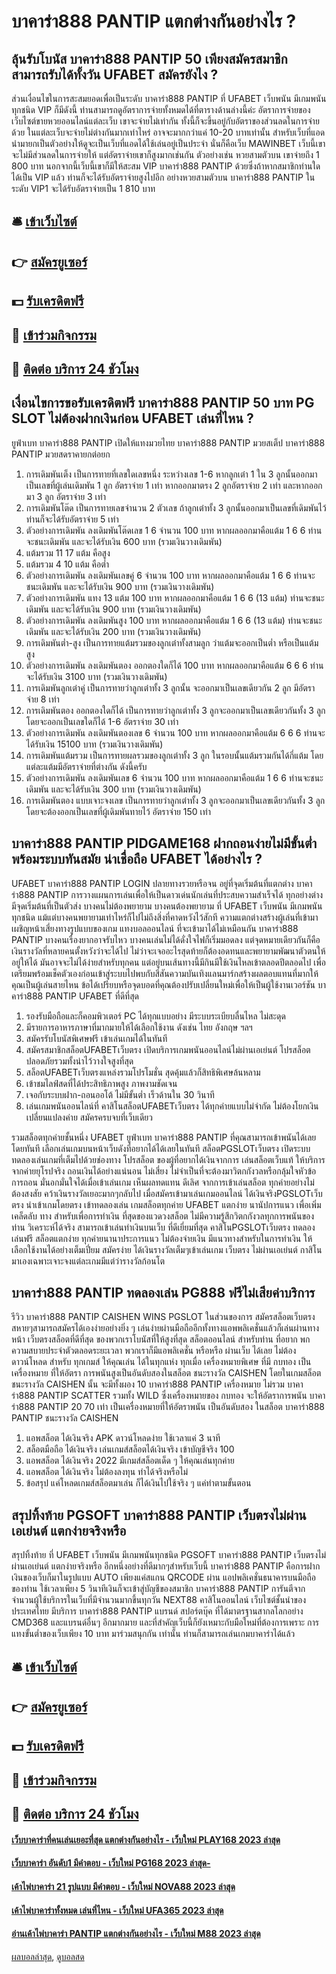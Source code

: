 # บาคาร่า888 PANTIP แตกต่างกันอย่างไร ?
## ลุ้นรับโบนัส บาคาร่า888 PANTIP 50 เพียงสมัครสมาชิก สามารถรับได้ทั้งวัน UFABET สมัครยังไง ?
ส่วนเงื่อนไขในการสะสมยอดเพื่อเป็นระดับ บาคาร่า888 PANTIP ที่ UFABET เว็บพนัน มีเกมพนันทุกชนิด VIP ก็มีดังนี้
ท่านสามารถดูอัตราการจ่ายทั้งหมดได้ที่ตารางด้านล่างนี้ค่ะ
อัตราการจ่ายของเว็บไซต์ขายหวยออนไลน์แต่ละเว็บ เขาจะจ่ายไม่เท่ากัน ทั้งนี้ก็จะขึ้นอยู่กับอัตราของส่วนลดในการจ่ายด้วย ในแต่ละเว็บจะจ่ายไม่ต่างกันมากเท่าไหร่ อาจจะมากกว่าแค่ 10-20 บาทเท่านั้น
สำหรับเว็บที่แอดนำมายกเป็นตัวอย่างให้ดูจะเป็นเว็บที่แอดได้ใช้เล่นอยู่เป็นประจำ นั่นก็คือเว็บ MAWINBET เว็บนี้เขาจะไม่มีส่วนลดในการจ่ายให้ แต่อัตราจ่ายเขาก็สูงมากเช่นกัน ตัวอย่างเช่น หวยสามตัวบน เขาจ่ายถึง 1 800 บาท นอกจากนี้เว็บนี้เขาก็มีให้สะสม VIP บาคาร่า888 PANTIP ด้วยซึ่งถ้าหากสมาชิกท่านใดได้เป็น VIP แล้ว ท่านก็จะได้รับอัตราจ่ายสูงไปอีก อย่างหวยสามตัวบน บาคาร่า888 PANTIP ในระดับ VIP1 จะได้รับอัตราจ่ายเป็น 1 810 บาท

## 🛎 [เข้าเว็บไซต์](https://bit.ly/3SdLNi2)
## 👉 [สมัครยูเซอร์](https://bit.ly/3SdLNi2)
## 💵 [รับเครดิตฟรี](https://bit.ly/3dyRKHj)
## 👑 [เข้าร่วมกิจกรรม](https://bit.ly/3dyRKHj)
## 📱 [ติดต่อ บริการ 24 ชัวโมง](https://bit.ly/3dyRKHj)

## เงื่อนไขการขอรับเครดิตฟรี บาคาร่า888 PANTIP 50 บาท PG SLOT ไม่ต้องฝากเงินก่อน UFABET เล่นที่ไหน ?
ยูฟ่าเบท บาคาร่า888 PANTIP เปิดให้แทงมวยไทย บาคาร่า888 PANTIP มวยสเต็ป บาคาร่า888 PANTIP มวยสดราคายกต่อยก
1. การเดิมพันเต็ง เป็นการทายที่เลขใดเลขหนึ่ง ระหว่างเลข 1-6 หากลูกเต๋า 1 ใน 3 ลูกนั้นออกมาเป็นเลขที่ผู้เล่นเดิมพัน 1 ลูก อัตราจ่าย 1 เท่า หากออกมาตรง 2 ลูกอัตราจ่าย 2 เท่า และหากออกมา 3 ลูก อัตราจ่าย 3 เท่า
2. การเดิมพันโต๊ด เป็นการทายเลขจำนวน 2 ตัวเลข ถ้าลูกเต๋าทั้ง 3 ลูกนั้นออกมาเป็นเลขที่เดิมพันไว้ ท่านก็จะได้รับอัตราจ่าย 5 เท่า
3. ตัวอย่างการเดิมพัน ลงเดิมพันโต๊ดเลข 1 6 จำนวน 100 บาท หากผลออกมาคือแต้ม 1 6 6 ท่านจะชนะเดิมพัน และจะได้รับเงิน 600 บาท (รวมเงินวางเดิมพัน)
4. แต้มรวม 11 17 แต้ม คือสูง
5. แต้มรวม 4 10 แต้ม คือต่ำ
6. ตัวอย่างการเดิมพัน ลงเดิมพันเลขคู่ 6 จำนวน 100 บาท หากผลออกมาคือแต้ม 1 6 6 ท่านจะชนะเดิมพัน และจะได้รับเงิน 900 บาท (รวมเงินวางเดิมพัน)
7. ตัวอย่างการเดิมพัน แทง 13 แต้ม 100 บาท หากผลออกมาคือแต้ม 1 6 6 (13 แต้ม) ท่านจะชนะเดิมพัน และจะได้รับเงิน 900 บาท (รวมเงินวางเดิมพัน)
8. ตัวอย่างการเดิมพัน ลงเดิมพันสูง 100 บาท หากผลออกมาคือแต้ม 1 6 6 (13 แต้ม) ท่านจะชนะเดิมพัน และจะได้รับเงิน 200 บาท (รวมเงินวางเดิมพัน)
9. การเดิมพันต่ำ-สูง เป็นการทายแต้มรวมของลูกเต๋าทั้งสามลูก ว่าแต้มจะออกเป็นต่ำ หรือเป็นแต้มสูง
10. ตัวอย่างการเดิมพัน ลงเดิมพันตอง ออกตองใดก็ได้ 100 บาท หากผลออกมาคือแต้ม 6 6 6 ท่านจะได้รับเงิน 3100 บาท (รวมเงินวางเดิมพัน)
11. การเดิมพันลูกเต๋าคู่ เป็นการทายว่าลูกเต๋าทั้ง 3 ลูกนั้น จะออกมาเป็นเลขเดียวกัน 2 ลูก มีอัตราจ่าย 8 เท่า
12. การเดิมพันตอง ออกตองใดก็ได้ เป็นการทายว่าลูกเต๋าทั้ง 3 ลูกจะออกมาเป็นเลขเดียวกันทั้ง 3 ลูก โดยจะออกเป็นเลขใดก็ได้ 1-6 อัตราจ่าย 30 เท่า
13. ตัวอย่างการเดิมพัน ลงเดิมพันตองเลข 6 จำนวน 100 บาท หากผลออกมาคือแต้ม 6 6 6 ท่านจะได้รับเงิน 15100 บาท (รวมเงินวางเดิมพัน)
14. การเดิมพันแต้มรวม เป็นการทายผลรวมของลูกเต๋าทั้ง 3 ลูก ในรอบนั้นแต้มรวมกันได้กี่แต้ม โดยแต่ละแต้มมีอัตราจ่ายที่ต่างกัน ดังนี้ครับ
15. ตัวอย่างการเดิมพัน ลงเดิมพันเลข 6 จำนวน 100 บาท หากผลออกมาคือแต้ม 1 6 6 ท่านจะชนะเดิมพัน และจะได้รับเงิน 300 บาท (รวมเงินวางเดิมพัน)
16. การเดิมพันตอง แบบเจาะจงเลข เป็นการทายว่าลูกเต๋าทั้ง 3 ลูกจะออกมาเป็นเลขเดียวกันทั้ง 3 ลูก โดยจะต้องออกเป็นเลขที่ผู้เดิมพันทายไว้ อัตราจ่าย 150 เท่า

## บาคาร่า888 PANTIP PIDGAME168 ฝากถอนง่ายไม่มีขั้นต่ำ พร้อมระบบทันสมัย น่าเชื่อถือ UFABET ได้อย่างไร ?
UFABET บาคาร่า888 PANTIP LOGIN ปลายทางรวยหรือจน อยู่ที่จุดเริ่มต้นที่แตกต่าง บาคาร่า888 PANTIP การวางแผนการเล่นเพื่อให้เป็นดาวเด่นนักเล่นที่ประสบความสำเร็จได้ ทุกอย่างต่างมีจุดเริ่มต้นที่เป็นตัวส่ง บางคนไม่ต้องพยายาม บางคนต้องพยายาม ที่ UFABET เว็บพนัน มีเกมพนันทุกชนิด แม้แต่บางคนพยายามเท่าไหร่ก็ไปไม่ถึงสิ่งที่คาดหวังไว้สักที ความแตกต่างสร้างผู้เล่นที่เข้ามาเผชิญหน้าเสี่ยงทางรูปแบบของเกม แทงบอลออนไลน์ ที่จะเข้ามาได้ไม่เหมือนกัน บาคาร่า888 PANTIP บางคนเรื่องยากอาจรับไหว บางคนเล่นไม่ได้ดั่งใจไฟก็เริ่มมอดลง แต่จุดหมายเดียวกันก็คือเงินรางวัลที่หลายคนตั้งหวังว่าจะได้ไป ไม่ว่าจะเจออะไรสุดท้ายก็ต้องอดทนและพยายามพัฒนาตัวตนให้อยู่ให้ได้ มันอาจจะไม่ได้ง่ายสำหรับทุกคน แต่อยู่บนเส้นทางนี้มีกินมีใช้เงินไหลเข้าตลอดปีตลอดไป เพื่อเตรียมพร้อมเช็คตัวเองก่อนเข้าสู่ระบบไปพบกับสีสันความบันเทิงแลนมาร์กสร้างผลตอบแทนที่มากให้ คุณเป็นผู้เล่นสายไหน ข้อได้เปรียบหรือจุดบอดที่คุณต้องปรับเปลี่ยนใหม่เพื่อให้เป็นผู้ใช้งานเวอร์ชัน บาคาร่า888 PANTIP UFABET ที่ดีที่สุด
1. รองรับมือถือและก็คอมพิวเตอร์ PC ได้ทุกแบบอย่าง มีระบบระเบียบลื่นไหล ไม่สะดุด
2. มีรายการอาหารภาษาที่มากมายให้ได้เลือกใช้งาน ดังเช่น ไทย อังกฤษ ฯลฯ
3. สมัครรับโบนัสพิเศษฟรี เข้าเล่นเกมได้ในทันที
4. สมัครสมาชิกสล็อตUFABETเว็บตรง เปิดบริการเกมพนันออนไลน์ไม่ผ่านเอเย่นต์ โปรสล็อต ปลอดภัยรวมทั้งน่าไว้วางใจสูงที่สุด
5. สล็อตUFABETเว็บตรงแหล่งรวมโปรโมชั่น สุดคุ้มแล้วก็สิทธิพิเศษล้นหลาม
6. เข้าชมไลฟ์สดที่ได้ประสิทธิภาพสูง ภาพงามชัดเจน
7. เจอกับระบบฝาก-ถอนออโต้ ไม่มีขั้นต่ำ เร็วด้านใน 30 วินาที
8. เล่นเกมพนันออนไลน์ที่ คาสิโนสล็อตUFABETเว็บตรง ได้ทุกค่ายแบบไม่จำกัด ไม่ต้องโยกเงินเปลี่ยนแปลงค่าย สมัครครบจบที่เว็บเดียว

รวมสล็อตทุกค่ายชั้นหนึ่ง UFABET ยูฟ่าเบท บาคาร่า888 PANTIP ที่คุณสามารถเข้าพนันได้เลยโดยทันที เลือกเล่นเกมบนหน้าเว็บดังที่อยากได้ได้เลยในทันที สล็อตPGSLOTเว็บตรง เปิดระบบทดลองเล่นเกมที่เต็มไปด้วยช่องทาง โปรสล็อต ของผู้ที่อยากได้เงินจากการ เล่นสล็อตเว็บแท้ ให้บริการจากค่ายยุโรปจริง ถอนเงินได้อย่างแน่นอน ไม่เสี่ยง ไม่จำเป็นที่จะต้องมาวิตกกังวลหรือกลุ้มใจหัวข้อการถอน มั่นอกมั่นใจได้เมื่อเข้าเล่นเกม เห็นผลทดแทน ดีเลิศ จากการเข้าเล่นสล็อต ทุกค่ายอย่างไม่ต้องสงสัย คว้าเงินรางวัลเยอะมากๆกลับไป เมื่อสมัครเข้ามาเล่นเกมออนไลน์ ได้เงินจริงPGSLOTเว็บตรง นำเข้าเกมโดยตรง เข้าทดลองเล่น เกมสล็อตทุกค่าย UFABET แตกง่าย นานัปการแนว เพื่อเพิ่มเคล็ดลับ ทาง สำหรับเพื่อการทำเงิน ที่สุดของแวดวงสล็อต ไม่มีความรู้สึกวิตกกังวลทุกการพนันของท่าน วิเคราะห์ได้จริง สามารถเข้าเล่นทำเงินบนเว็บ ที่ดีเยี่ยมที่สุด คาสิโนPGSLOTเว็บตรง ทดลองเล่นฟรี สล็อตแตกง่าย ทุกค่ายนานาประการแนว ไม่ต้องจ่ายเงิน มีแนวทางสำหรับในการทำเงิน ให้เลือกใช้งานได้อย่างเต็มเปี่ยม สมัครง่าย ได้เงินรางวัลเต็มๆเข้าเล่นเกม เว็บตรง ไม่ผ่านเอเย่นต์ กาสิโน มาเองเฉพาะเจาะจงแต่ละเกมมีแต่ว่ารางวัลก้อนโต

## บาคาร่า888 PANTIP ทดลองเล่น PG888 ฟรีไม่เสียค่าบริการ
รีวิว บาคาร่า888 PANTIP CAISHEN WINS PGSLOT ในส่วนของการ สมัครสล็อตเว็บตรง สหายๆสามารถสมัครได้เองง่ายอย่างยิ่ง ๆ เล่นง่ายผ่านมือถืออีกทั้งทางแอพพลิเคชั่นแล้วก็เล่นผ่านทางหน้า เว็บตรงสล็อตที่ดีที่สุด ของพวกเราโบนัสที่ให้สูงที่สุด สล็อตออนไลน์ สำหรับท่าน ที่อยาก พกความสบายประจำตัวตลอดระยะเวลา พวกเราก็มีแอพลิเคชั่น หรือหรือ ผ่านเว็บ ได้เลย ไม่ต้องดาวน์โหลด สำหรับ ทุกเกมส์ ให้คุณเล่น ได้ในทุกแห่ง ทุกเมื่อ
เครื่องหมายพิเศษ ที่มี กบทอง เป็นเครื่องหมาย ที่ให้อัตรา การพนันสูงเป็นอันดับสองในสล็อต ชนะรางวัล CAISHEN โดยในเกมสล็อต ชนะรางวัล CAISHEN นั้น จะมีทั้งผอง 10 บาคาร่า888 PANTIP เครื่องหมาย ไม่รวม บาคาร่า888 PANTIP SCATTER รวมทั้ง WILD ซึ่งเครื่องหมายของ กบทอง จะให้อัตราการพนัน บาคาร่า888 PANTIP 20 70 เท่า เป็นเครื่องหมายที่ให้อัตราพนัน เป็นอันดับสอง ในสล็อต บาคาร่า888 PANTIP ชนะรางวัล CAISHEN
1. แอพสล็อต ได้เงินจริง APK ดาวน์โหลดง่าย ใช้เวลาแค่ 3 นาที
2. สล็อตมือถือ ได้เงินจริง เล่นเกมส์สล็อตได้เงินจริง เข้าบัญชีจริง 100
3. แอพสล็อต ได้เงินจริง 2022 มีเกมส์สล็อตเด็ด ๆ ให้คุณเล่นทุกค่าย
4. แอพสล็อต ได้เงินจริง ไม่ต้องลงทุน ทำได้จริงหรือไม่
5. ข้อสรุป แค่โหลดเกมส์สล็อตมาเล่น ก็ได้เงินไปใช้จริง ๆ แค่ทำตามขั้นตอน

## สรุปทิ้งท้าย PGSOFT บาคาร่า888 PANTIP เว็บตรงไม่ผ่านเอเย่นต์ แตกง่ายจริงหรือ
สรุปทิ้งท้าย ที่ UFABET เว็บพนัน มีเกมพนันทุกชนิด PGSOFT บาคาร่า888 PANTIP เว็บตรงไม่ผ่านเอเย่นต์ แตกง่ายจริงหรือ อีกหนึ่งอย่างที่ดีมากๆสำหรับเว็บนี้ บาคาร่า888 PANTIP คือการฝากเงินของเว็บก็มาในรูปแบบ AUTO เพียงแค่สแกน QRCODE ผ่าน แอปพลิเคชั่นธนาคารบนมือถือของท่าน ใช้เวลาเพียง 5 วินาทีเงินก็จะเข้าสู่บัญชีของสมาชิก บาคาร่า888 PANTIP การันตีจากจำนวนผู้ใช้บริการในเว็บที่มีจำนวนมากขึ้นทุกวัน
NEXT88 คาสิโนออนไลน์ เว็บไซต์ชั้นนำของประเทศไทย มีบริการ บาคาร่า888 PANTIP แบรนด์ สปอร์ตบุ๊ค ที่ได้มาตรฐานสากลโลกอย่าง CMD368 และแบรนด์อื่นๆ อีกมากมาย และที่สำคัญเว็บนี้ก็ยังเหมาะกับมือใหม่ที่ต้องการเพราะ การแทงขั้นต่ำของเว็บเพียง 10 บาท มาร่วมสนุกกัน เท่านั้น ท่านก็สามารถเล่นเกมบาคาร่าได้แล้ว

## 🛎 [เข้าเว็บไซต์](https://bit.ly/3SdLNi2)
## 👉 [สมัครยูเซอร์](https://bit.ly/3SdLNi2)
## 💵 [รับเครดิตฟรี](https://bit.ly/3dyRKHj)
## 👑 [เข้าร่วมกิจกรรม](https://bit.ly/3dyRKHj)
## 📱 [ติดต่อ บริการ 24 ชัวโมง](https://bit.ly/3dyRKHj)

#### [เว็บบาคาร่าที่คนเล่นเยอะที่สุด แตกต่างกันอย่างไร - เว็บใหม่ PLAY168 2023 ล่าสุด](https://atom.io/themes/เว็บบาคาร่าที่คนเล่นเยอะที่สุด%20แตกต่างกันอย่างไร%20-%20เว็บใหม่%20play168%202023%20ล่าสุด)
#### [เว็บบาคาร่า อันดับ1 มีคำตอบ - เว็บใหม่ PG168 2023 ล่าสุด-](https://atom.io/themes/เว็บบาคาร่า%20อันดับ1%20มีคำตอบ%20-%20เว็บใหม่%20pg168%202023%20ล่าสุด-)
#### [เค้าไพ่บาคาร่า 21 รูปแบบ มีคำตอบ - เว็บใหม่ NOVA88 2023 ล่าสุด](https://atom.io/themes/เค้าไพ่บาคาร่า%2021%20รูปแบบ%20มีคำตอบ%20-%20เว็บใหม่%20nova88%202023%20ล่าสุด)
#### [เค้าไพ่บาคาร่าทั้งหมด เล่นที่ไหน - เว็บใหม่ UFA365 2023 ล่าสุด](https://atom.io/themes/เค้าไพ่บาคาร่าทั้งหมด%20เล่นที่ไหน%20-%20เว็บใหม่%20ufa365%202023%20ล่าสุด)
#### [อ่านเค้าไพ่บาคาร่า PANTIP แตกต่างกันอย่างไร - เว็บใหม่ M88 2023 ล่าสุด](https://atom.io/themes/อ่านเค้าไพ่บาคาร่า%20pantip%20แตกต่างกันอย่างไร%20-%20เว็บใหม่%20m88%202023%20ล่าสุด)

[ผลบอลล่าสุด](https://siamsport.tv "ผลบอลล่าสุด"), [ดูบอลสด](https://siamsport.tv/ดูบอลสด "ดูบอลสด")